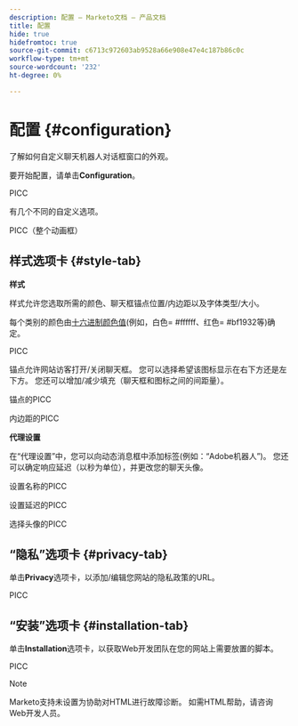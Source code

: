 ```yaml
---
description: 配置 — Marketo文档 — 产品文档
title: 配置
hide: true
hidefromtoc: true
source-git-commit: c6713c972603ab9528a66e908e47e4c187b86c0c
workflow-type: tm+mt
source-wordcount: '232'
ht-degree: 0%

---
```


# 配置 {#configuration}

了解如何自定义聊天机器人对话框窗口的外观。

要开始配置，请单击&#x200B;**Configuration**。

PICC

有几个不同的自定义选项。

PICC（整个动画框）

## 样式选项卡 {#style-tab}

**样式**

样式允许您选取所需的颜色、聊天框锚点位置/内边距以及字体类型/大小。

每个类别的颜色由[十六进制颜色值](https://color.adobe.com/create/color-wheel)(例如，白色= #ffffff、红色= #bf1932等)确定。

PICC

锚点允许网站访客打开/关闭聊天框。 您可以选择希望该图标显示在右下方还是左下方。 您还可以增加/减少填充（聊天框和图标之间的间距量）。

锚点的PICC

内边距的PICC

**代理设置**

在“代理设置”中，您可以向动态消息框中添加标签(例如：“Adobe机器人”)。 您还可以确定响应延迟（以秒为单位），并更改您的聊天头像。

设置名称的PICC

设置延迟的PICC

选择头像的PICC

## “隐私”选项卡 {#privacy-tab}

单击&#x200B;**Privacy**&#x200B;选项卡，以添加/编辑您网站的隐私政策的URL。

PICC

## “安装”选项卡 {#installation-tab}

单击&#x200B;**Installation**&#x200B;选项卡，以获取Web开发团队在您的网站上需要放置的脚本。

PICC

>[!NOTE]
>
>Marketo支持未设置为协助对HTML进行故障诊断。 如需HTML帮助，请咨询Web开发人员。
